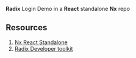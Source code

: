 **Radix** Login Demo in a **React** standalone **Nx** repo

## Resources

1. [Nx React Standalone](https://nx.dev/getting-started/tutorials/react-standalone-tutorial)
1. [Radix Developer toolkit](https://github.com/radixdlt/radix-dapp-toolkit)